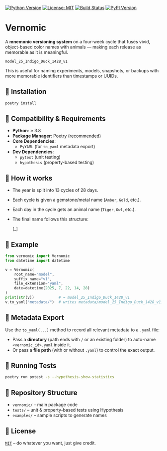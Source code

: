 [![Python Version](https://img.shields.io/badge/python-3.8%2B-blue)](https://www.python.org)
[![License: MIT](https://img.shields.io/badge/License-MIT-green.svg)](LICENSE)
[![Build Status](https://github.com/didac/vernomic/actions/workflows/ci.yml/badge.svg)](https://github.com/didac/vernomic/actions)
[![PyPI Version](https://img.shields.io/pypi/v/vernomic)](https://pypi.org/project/vernomic)

# Vernomic

A **mnemonic versioning system** on a four-week cycle that fuses vivid, object-based color names
with animals — making each release as memorable as it is meaningful.

    model_25_Indigo_Duck_1428_v1

This is useful for naming experiments, models, snapshots, or backups with more memorable identifiers than timestamps or UUIDs.

## 🔧 Installation

```bash
poetry install
```

## 🔄 Compatibility & Requirements

- **Python**: ≥ 3.8  
- **Package Manager**: Poetry (recommended)  
- **Core Dependencies**:  
    - `PyYAML` (for `to_yaml` metadata export)  
- **Dev Dependencies**:  
    - `pytest` (unit testing)  
    - `hypothesis` (property-based testing)  

## 🧠 How it works

- The year is split into 13 cycles of 28 days.  
- Each cycle is given a gemstone/metal name (`Amber`, `Gold`, etc.).  
- Each day in the cycle gets an animal name (`Tiger`, `Owl`, etc.).  
- The final name follows this structure:

    <root>_<yy>_<CycleName>_<AnimalName>_<HHMM>[_<suffix>]

## 🐍 Example

```python
from vernomic import Vernomic
from datetime import datetime

v = Vernomic(
    root_name="model",
    suffix_name="v1",
    file_extension="yaml",
    date=datetime(2025, 7, 22, 14, 28)
)
print(str(v))           # → model_25_Indigo_Duck_1428_v1
v.to_yaml("metadata/")  # writes metadata/model_25_Indigo_Duck_1428_v1.yaml
```

## 📝 Metadata Export

Use the `to_yaml(...)` method to record all relevant metadata to a `.yaml` file:

- Pass a **directory** (path ends with `/` or an existing folder) to auto-name  
    `<vernomic_id>.yaml` inside it.  
- Or pass a **file path** (with or without `.yaml`) to control the exact output.

## 🧪 Running Tests

```bash
poetry run pytest -s --hypothesis-show-statistics
```

## 📁 Repository Structure

- `vernomic/` – main package code  
- `tests/` – unit & property-based tests using Hypothesis  
- `examples/` – sample scripts to generate names  

## 📜 License

[`MIT`](LICENSE) – do whatever you want, just give credit.

